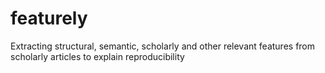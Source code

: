 # featurely
Extracting structural, semantic, scholarly and other relevant features from scholarly articles to explain reproducibility

